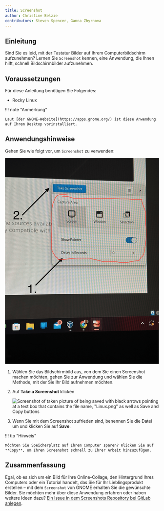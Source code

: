 ```yaml
---
title: Screenshot
author: Christine Belzie
contributors: Steven Spencer, Ganna Zhyrnova
---
```


## Einleitung

Sind Sie es leid, mit der Tastatur Bilder auf Ihrem Computerbildschirm aufzunehmen? Lernen Sie `Screenshot` kennen, eine Anwendung, die Ihnen hilft, schnell Bildschirmbilder aufzunehmen.

## Voraussetzungen

Für diese Anleitung benötigen Sie Folgendes:

- Rocky Linux

!!! note "Anmerkung"

```
Laut [der GNOME-Website](https://apps.gnome.org/) ist diese Anwendung auf Ihrem Desktop vorinstalliert.
```

## Anwendungshinweise

Gehen Sie wie folgt vor, um `Screenshot` zu verwenden:

![Screenshot of image being taken by the application with the options present](images/screenshot-01.png)

1. Wählen Sie das Bildschirmbild aus, von dem Sie einen Screenshot machen möchten, gehen Sie zur Anwendung und wählen Sie die Methode, mit der Sie Ihr Bild aufnehmen möchten.

2. Auf **Take a Screenshot** klicken

   ![Screenshot of taken picture of being saved with black arrows pointing at a text box that contains the file name, "Linux.png" as well as Save and Copy buttons](images/screenshot-02.png)

3. Wenn Sie mit dem Screenshot zufrieden sind, benennen Sie die Datei um und klicken Sie auf **Save**.

!!! tip "Hinweis"

```
Möchten Sie Speicherplatz auf Ihrem Computer sparen? Klicken Sie auf **Copy**, um Ihren Screenshot schnell zu Ihrer Arbeit hinzuzufügen.
```

## Zusammenfassung

Egal, ob es sich um ein Bild für Ihre Online-Collage, den Hintergrund Ihres Computers oder ein Tutorial handelt, das Sie für Ihr Lieblingsprodukt erstellen – mit dem `Screenshot` von GNOME erhalten Sie die gewünschte Bilder. Sie möchten mehr über diese Anwendung erfahren oder haben weitere Ideen dazu? [Ein Issue in dem Screenshots Repository bei GitLab anlegen](https://gitlab.gnome.org/gnumdk/screenshot/-/issues).
